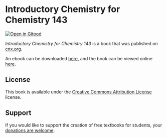 # Introductory Chemistry for Chemistry 143

[![Open in Gitpod](https://gitpod.io/button/open-in-gitpod.svg)](https://gitpod.io/from-referrer/)

_Introductory Chemistry for Chemistry 143_ is a book that was published on [cnx.org](https://cnx.org/).

An ebook can be downloaded [here](https://github.com/cnx-user-books/cnxbook-introductory-chemistry-for-chemistry-143/releases/latest), and the book can be viewed online [here](https://github.com/cnx-user-books/cnxbook-introductory-chemistry-for-chemistry-143/releases/latest).

## License
This book is available under the [Creative Commons Attribution License](./LICENSE) license.

## Support
If you would like to support the creation of free textbooks for students, your [donations are welcome](https://riceconnect.rice.edu/donation/support-openstax-banner).
